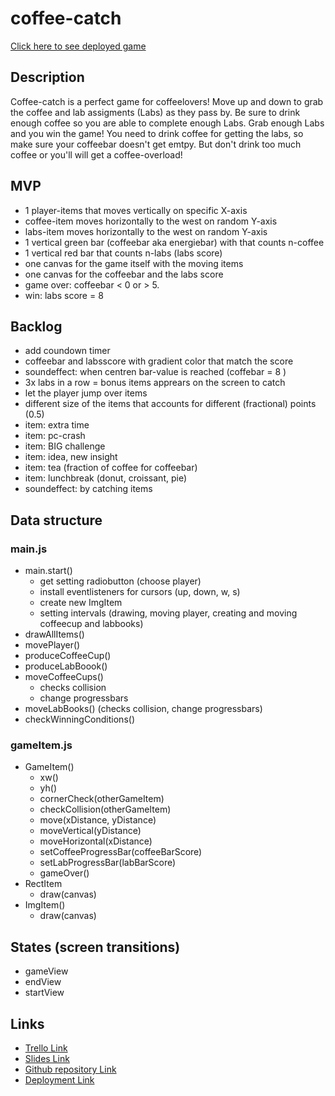 # **coffee-catch**

[Click here to see deployed game](https://github.com/sn0wb1rd/coffee-catch.git)

## **Description**
Coffee-catch is a perfect game for coffeelovers! Move up and down to grab the coffee and lab assigments (Labs) as they pass by. Be sure to drink enough coffee so you are able to complete enough Labs. Grab enough Labs and you win the game! You need to drink coffee for getting the labs, so make sure your coffeebar doesn't get emtpy. But don't drink too much coffee or you'll will get a coffee-overload!

## **MVP**
- 1 player-items that moves vertically on specific X-axis 
- coffee-item moves horizontally to the west on random Y-axis
- labs-item moves horizontally to the west on random Y-axis
- 1 vertical green bar (coffeebar aka energiebar) with that counts n-coffee
- 1 vertical red bar that counts n-labs (labs score)
- one canvas for the game itself with the moving items
- one canvas for the coffeebar and the labs score
- game over: coffeebar < 0 or > 5. 
- win: labs score = 8

## **Backlog**
- add coundown timer
- coffeebar and labsscore with gradient color that match the score
- soundeffect: when centren bar-value is reached (coffebar = 8 )
- 3x labs in a row = bonus items apprears on the screen to catch
- let the player jump over items
- different size of the items that accounts for different (fractional) points (0.5)
- item: extra time
- item: pc-crash
- item: BIG challenge
- item: idea, new insight
- item: tea (fraction of coffee for coffeebar)
- item: lunchbreak (donut, croissant, pie)
- soundeffect: by catching items

## **Data structure**
### main.js
- main.start()
    - get setting radiobutton (choose player)
    - install eventlisteners for cursors (up, down, w, s)
    - create new ImgItem
    - setting intervals (drawing, moving player, creating and moving coffeecup and labbooks)
- drawAllItems()
- movePlayer()
- produceCoffeeCup() 
- produceLabBoook()
- moveCoffeeCups() 
    - checks collision
    - change progressbars
- moveLabBooks() (checks collision, change progressbars)
- checkWinningConditions()

### gameItem.js
- GameItem()
    - xw()
    - yh()
    - cornerCheck(otherGameItem)
    - checkCollision(otherGameItem)
    - move(xDistance, yDistance)
    - moveVertical(yDistance) 
    - moveHorizontal(xDistance)
    - setCoffeeProgressBar(coffeeBarScore)
    - setLabProgressBar(labBarScore)
    - gameOver()
- RectItem
    - draw(canvas)
- ImgItem()
    - draw(canvas)

## **States (screen transitions)**
- gameView
- endView
- startView

## **Links**
- [Trello Link](https://trello.com/b/X8J2wJHS/coffee-catch)
- [Slides Link](https://slides.com/cindytvn/coffee-catch/fullscreen)
- [Github repository Link](https://github.com/sn0wb1rd/coffee-catch)
- [Deployment Link](https://sn0wb1rd.github.io/coffee-catch/)